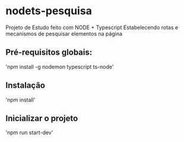 # nodets-pesquisa
Projeto de Estudo feito com NODE + Typescript
Estabelecendo rotas e mecanismos de pesquisar elementos na página

## Pré-requisitos globais:
'npm install -g nodemon typescript ts-node'

## Instalação
'npm install'

## Inicializar o projeto 
'npm run start-dev'